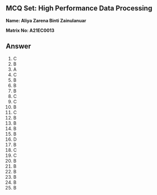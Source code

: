 ## MCQ Set: High Performance Data Processing

**Name: Aliya Zarena Binti Zainulanuar**

**Matrix No: A21EC0013**

## Answer
1. C
2. B
3. A
4. C
5. B
6. B
7. B
8. C
9. C
10. B
11. C
12. B
13. B
14. B
15. B
16. D
17. B
18. C
19. C
20. B
21. B
22. B
23. B
24. B
25. B

